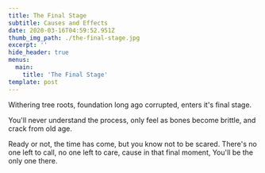 ```yaml
---
title: The Final Stage
subtitle: Causes and Effects
date: 2020-03-16T04:59:52.951Z
thumb_img_path: ./the-final-stage.jpg
excerpt: ''
hide_header: true
menus:
  main:
    title: 'The Final Stage'
template: post
---
```

Withering tree roots, foundation long ago corrupted, enters it's final stage.  

You'll never understand the process, only feel as bones become brittle, and crack from old age. 

Ready or not, the time has come, but you know not to be scared. There's no one left to call, no one left to care, cause in that final moment, 
You'll be the only one there.